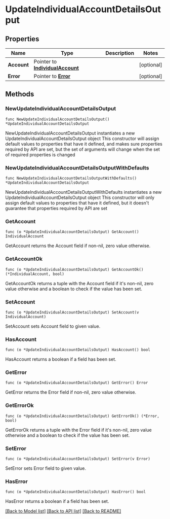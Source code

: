 # UpdateIndividualAccountDetailsOutput

## Properties

Name | Type | Description | Notes
------------ | ------------- | ------------- | -------------
**Account** | Pointer to [**IndividualAccount**](IndividualAccount.md) |  | [optional] 
**Error** | Pointer to [**Error**](Error.md) |  | [optional] 

## Methods

### NewUpdateIndividualAccountDetailsOutput

`func NewUpdateIndividualAccountDetailsOutput() *UpdateIndividualAccountDetailsOutput`

NewUpdateIndividualAccountDetailsOutput instantiates a new UpdateIndividualAccountDetailsOutput object
This constructor will assign default values to properties that have it defined,
and makes sure properties required by API are set, but the set of arguments
will change when the set of required properties is changed

### NewUpdateIndividualAccountDetailsOutputWithDefaults

`func NewUpdateIndividualAccountDetailsOutputWithDefaults() *UpdateIndividualAccountDetailsOutput`

NewUpdateIndividualAccountDetailsOutputWithDefaults instantiates a new UpdateIndividualAccountDetailsOutput object
This constructor will only assign default values to properties that have it defined,
but it doesn't guarantee that properties required by API are set

### GetAccount

`func (o *UpdateIndividualAccountDetailsOutput) GetAccount() IndividualAccount`

GetAccount returns the Account field if non-nil, zero value otherwise.

### GetAccountOk

`func (o *UpdateIndividualAccountDetailsOutput) GetAccountOk() (*IndividualAccount, bool)`

GetAccountOk returns a tuple with the Account field if it's non-nil, zero value otherwise
and a boolean to check if the value has been set.

### SetAccount

`func (o *UpdateIndividualAccountDetailsOutput) SetAccount(v IndividualAccount)`

SetAccount sets Account field to given value.

### HasAccount

`func (o *UpdateIndividualAccountDetailsOutput) HasAccount() bool`

HasAccount returns a boolean if a field has been set.

### GetError

`func (o *UpdateIndividualAccountDetailsOutput) GetError() Error`

GetError returns the Error field if non-nil, zero value otherwise.

### GetErrorOk

`func (o *UpdateIndividualAccountDetailsOutput) GetErrorOk() (*Error, bool)`

GetErrorOk returns a tuple with the Error field if it's non-nil, zero value otherwise
and a boolean to check if the value has been set.

### SetError

`func (o *UpdateIndividualAccountDetailsOutput) SetError(v Error)`

SetError sets Error field to given value.

### HasError

`func (o *UpdateIndividualAccountDetailsOutput) HasError() bool`

HasError returns a boolean if a field has been set.


[[Back to Model list]](../README.md#documentation-for-models) [[Back to API list]](../README.md#documentation-for-api-endpoints) [[Back to README]](../README.md)


